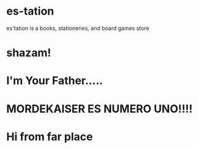 # es-tation
es'tation is a books, stationeries, and board games store

# shazam!
# I'm Your Father.....
# MORDEKAISER ES NUMERO UNO!!!!
# Hi from far place